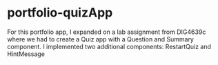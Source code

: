 # portfolio-quizApp

For this portfolio app, I expanded on a lab assignment from DIG4639c where we had to create a Quiz app with a Question and Summary component.
I implemented two additional components: RestartQuiz and HintMessage
